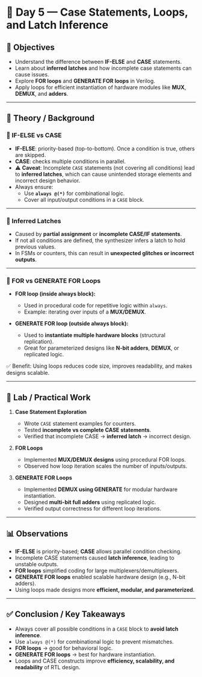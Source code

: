 # 📘 Day 5 — Case Statements, Loops, and Latch Inference  

## 🎯 Objectives
- Understand the difference between **IF-ELSE** and **CASE** statements.  
- Learn about **inferred latches** and how incomplete case statements can cause issues.  
- Explore **FOR loops** and **GENERATE FOR loops** in Verilog.  
- Apply loops for efficient instantiation of hardware modules like **MUX**, **DEMUX**, and **adders**.  

---

## 📖 Theory / Background  

### 🔹 IF-ELSE vs CASE  
- **IF-ELSE**: priority-based (top-to-bottom). Once a condition is true, others are skipped.  
- **CASE**: checks multiple conditions in parallel.  
- ⚠️ **Caveat**: Incomplete `CASE` statements (not covering all conditions) lead to **inferred latches**, which can cause unintended storage elements and incorrect design behavior.  
- Always ensure:  
  - Use **`always @(*)`** for combinational logic.  
  - Cover all input/output conditions in a `CASE` block.  

---

### 🔹 Inferred Latches  
- Caused by **partial assignment** or **incomplete CASE/IF statements**.  
- If not all conditions are defined, the synthesizer infers a latch to hold previous values.  
- In FSMs or counters, this can result in **unexpected glitches or incorrect outputs**.  

---

### 🔹 FOR vs GENERATE FOR Loops  
- **FOR loop (inside always block):**  
  - Used in procedural code for repetitive logic within `always`.  
  - Example: iterating over inputs of a **MUX/DEMUX**.  

- **GENERATE FOR loop (outside always block):**  
  - Used to **instantiate multiple hardware blocks** (structural replication).  
  - Great for parameterized designs like **N-bit adders**, **DEMUX**, or replicated logic.  

✅ Benefit: Using loops reduces code size, improves readability, and makes designs scalable.  

---

## 🔬 Lab / Practical Work  

1. **Case Statement Exploration**  
   - Wrote `CASE` statement examples for counters.  
   - Tested **incomplete vs complete CASE statements**.  
   - Verified that incomplete CASE → **inferred latch** → incorrect design.  

2. **FOR Loops**  
   - Implemented **MUX/DEMUX designs** using procedural FOR loops.  
   - Observed how loop iteration scales the number of inputs/outputs.  

3. **GENERATE FOR Loops**  
   - Implemented **DEMUX using GENERATE** for modular hardware instantiation.  
   - Designed **multi-bit full adders** using replicated logic.  
   - Verified output correctness for different loop iterations.  

---

## 📊 Observations  
- **IF-ELSE** is priority-based; **CASE** allows parallel condition checking.  
- Incomplete CASE statements caused **latch inference**, leading to unstable outputs.  
- **FOR loops** simplified coding for large multiplexers/demultiplexers.  
- **GENERATE FOR loops** enabled scalable hardware design (e.g., N-bit adders).  
- Using loops made designs more **efficient, modular, and parameterized**.  

---

## ✅ Conclusion / Key Takeaways  
- Always cover all possible conditions in a `CASE` block to **avoid latch inference**.  
- Use `always @(*)` for combinational logic to prevent mismatches.  
- **FOR loops** → good for behavioral logic.  
- **GENERATE FOR loops** → best for hardware instantiation.  
- Loops and CASE constructs improve **efficiency, scalability, and readability** of RTL design.  
